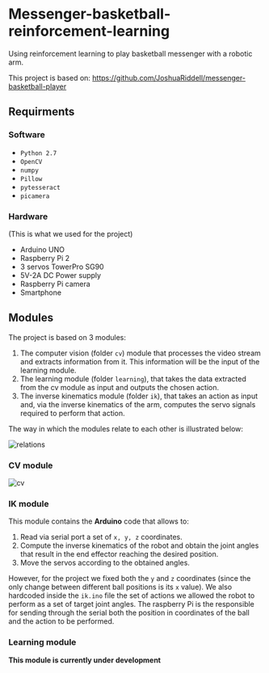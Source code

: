 # Messenger-basketball-reinforcement-learning
Using reinforcement learning to play basketball messenger with a robotic arm.

This project is based on: https://github.com/JoshuaRiddell/messenger-basketball-player

## Requirments

### Software
* ```Python 2.7```
* ```OpenCV```
* ```numpy```
* ```Pillow```
* ```pytesseract```
* ```picamera```

### Hardware
(This is what we used for the project)
* Arduino UNO
* Raspberry Pi 2
* 3 servos TowerPro SG90
* 5V-2A DC Power supply
* Raspberry Pi camera
* Smartphone


## Modules

The project is based on 3 modules:
1. The computer vision (folder ```cv```) module that processes the video stream and extracts information from it. This information will be the input of the learning module.
2. The learning module (folder ```learning```), that takes the data extracted from the cv module as input and outputs the chosen action.
3. The inverse kinematics module (folder ```ik```), that takes an action as input and, via the inverse kinematics of the arm, computes the servo signals required to perform that action.

The way in which the modules relate to each other is illustrated below:

![relations](https://github.com/juangallostra/messenger-basketball-reinforcement-learning/blob/develop/resources/module_diagram.png)

### CV module

![cv](https://github.com/juangallostra/messenger-basketball-reinforcement-learning/blob/develop/resources/cv_grid.gif)

### IK module

This module contains the **Arduino** code that allows to:
1. Read via serial port a set of ```x, y, z``` coordinates.
2. Compute the inverse kinematics of the robot and obtain the joint angles that result in the end effector reaching the desired position.
3. Move the servos according to the obtained angles.

However, for the project we fixed both the `y` and `z` coordinates (since the only change between different ball positions is its `x` value). We also hardcoded inside the `ik.ino` file the set of actions we allowed the robot to perform as a set of target joint angles. The raspberry Pi is the responsible for sending through the serial both the position in coordinates of the ball and the action to be performed.

### Learning module

**This module is currently under development**

